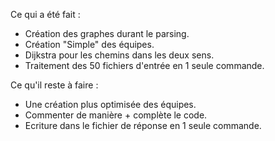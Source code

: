 Ce qui a été fait : 
- Création des graphes durant le parsing.
- Création "Simple" des équipes. 
- Dijkstra pour les chemins dans les deux sens.
- Traitement des 50 fichiers d'entrée en 1 seule commande.


Ce qu'il reste à faire :
- Une création plus optimisée des équipes.
- Commenter de manière + complète le code.
- Ecriture dans le fichier de réponse en 1 seule commande.


